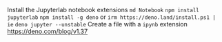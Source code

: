 Install the Jupyterlab notebook extensions
`md Notebook`
`npm install jupyterlab`
`npm install -g deno`  or `irm https://deno.land/install.ps1 | ie`
`deno jupyter --unstable`
Create a file with a `ipynb` extension
https://deno.com/blog/v1.37